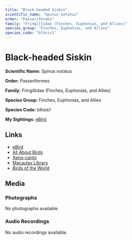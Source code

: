```yaml
---
title: "Black-headed Siskin"
scientific_name: "Spinus notatus"
order: "Passeriformes"
family: "Fringillidae (Finches, Euphonias, and Allies)"
species_group: "Finches, Euphonias, and Allies"
species_code: "blhsis1"
---
```


# Black-headed Siskin

**Scientific Name:** Spinus notatus

**Order:** Passeriformes

**Family:** Fringillidae (Finches, Euphonias, and Allies)

**Species Group:** Finches, Euphonias, and Allies

**Species Code:** blhsis1

**My Sightings:** [eBird](https://ebird.org/lifelist?r=world&time=life&spp=blhsis1)

## Links
* [eBird](https://ebird.org/species/blhsis1) 
* [All About Birds](https://www.allaboutbirds.org/guide/blhsis1) 
* [Xeno-canto](https://www.xeno-canto.org/species/blhsis1) 
* [Macaulay Library](https://search.macaulaylibrary.org/catalog?taxonCode=blhsis1&sort=rating_rank_desc)
* [Birds of the World](https://birdsoftheworld.org/bow/species/blhsis1)

## Media
### Photographs
No photographs available.

### Audio Recordings
No audio recordings available.
